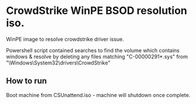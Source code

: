 # CrowdStrike WinPE BSOD resolution iso.

WinPE image to resolve crowdstrike driver issue.

Powershell script contained searches to find the volume which contains windows & resolve by deleting any files matching "C-00000291*.sys" from "\Windows\System32\drivers\CrowdStrike"

## How to run
Boot machine from CSUnattend.iso - machine will shutdown once complete.
